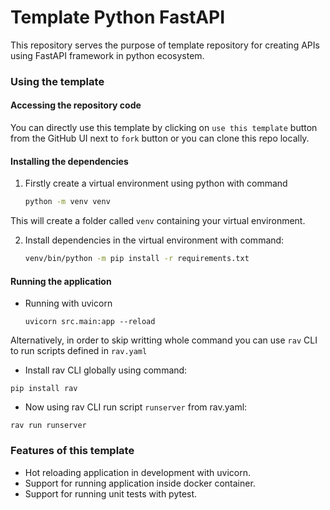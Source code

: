 # Template Python FastAPI
This repository serves the purpose of template repository for creating APIs using FastAPI framework in python ecosystem.


### Using the template

#### Accessing the repository code
You can directly use this template by clicking on `use this template` button from the GitHub UI next to `fork` button or you can clone this repo locally.

#### Installing the dependencies

1. Firstly create a virtual environment using python  with command
    ```bash
    python -m venv venv
    ```

This will create a folder called `venv` containing your virtual environment.


2. Install dependencies in the virtual environment with command:
    ```bash
    venv/bin/python -m pip install -r requirements.txt
    ```

#### Running the application 

*  Running with uvicorn
    ```
    uvicorn src.main:app --reload
    ```
Alternatively, in order to skip writting whole command you can use `rav` CLI to run scripts defined in `rav.yaml`

* Install rav CLI globally using command:
```
pip install rav
```
* Now using rav CLI run script `runserver` from rav.yaml:
```
rav run runserver
```

### Features of this template

* Hot reloading application in development with uvicorn. 
* Support for running application inside docker container.
* Support for running unit tests with pytest.
